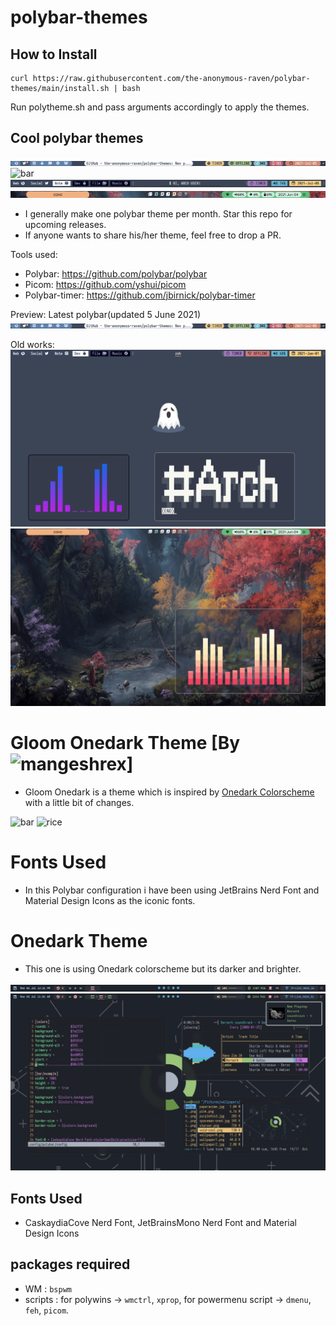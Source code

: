 # polybar-themes


How to Install
--------------
```
curl https://raw.githubusercontent.com/the-anonymous-raven/polybar-themes/main/install.sh | bash
```

Run polytheme.sh and pass arguments accordingly to apply the themes.


Cool polybar themes
---------------------
![Nordish Material Polybar](pure_nordish_material/preview/preview2.png?raw=true "Pure nord polybar")
![bar](https://user-images.githubusercontent.com/82205152/124379185-1c8aca00-dcd3-11eb-8810-612c3beace8d.png)
![Nord like pecan](nordish_mac/preview/preview.png?raw=true)
![Material theme](material_theme/preview/preview.png?raw=true)

- I generally make one polybar theme per month. Star this repo for upcoming releases.
- If anyone wants to share his/her theme, feel free to drop a PR.

Tools used:

- Polybar: https://github.com/polybar/polybar
- Picom: https://github.com/yshui/picom
- Polybar-timer: https://github.com/jbirnick/polybar-timer

Preview:
Latest polybar(updated 5 June 2021)
![Nordish Material Polybar](pure_nordish_material/preview/preview2.png?raw=true "Pure nord polybar")

Old works:
![Nordish Mac Edition](nordish_mac/preview/nord_mac_preview.png?raw=true "Nordish Mac")
![Material Inspired](material_theme/preview/material_preview.png?raw=true "Inspired by Google")

# Gloom Onedark Theme [By ![mangeshrex](https://github.com/Mangeshrex)]
- Gloom Onedark is a theme which is inspired by [Onedark Colorscheme](https://github.com/joshdick/onedark.vim) with a little bit of changes. 

![bar](https://user-images.githubusercontent.com/82205152/124379185-1c8aca00-dcd3-11eb-8810-612c3beace8d.png)
![rice](https://user-images.githubusercontent.com/82205152/124379175-1399f880-dcd3-11eb-815e-485cd4ac0358.png)

# Fonts Used 
- In this Polybar configuration i have been using JetBrains Nerd Font and Material Design Icons as the iconic fonts. 

# Onedark Theme
- This one is using Onedark colorscheme but its darker and brighter.

![bar](https://raw.githubusercontent.com/primalkaze/polybar-themes/main/onedark-theme/preview/bar.png)
![rice](https://raw.githubusercontent.com/primalkaze/polybar-themes/main/onedark-theme/preview/onedark-theme.png)

## Fonts Used
- CaskaydiaCove Nerd Font, JetBrainsMono Nerd Font and Material Design Icons
## packages required
- WM : `bspwm`
- scripts : for polywins -> `wmctrl`, `xprop`,  for powermenu script -> `dmenu`, `feh`, `picom`.
